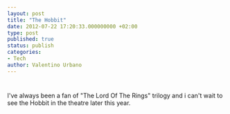 ```yaml
---
layout: post
title: "The Hobbit"
date: 2012-07-22 17:20:33.000000000 +02:00
type: post
published: true
status: publish
categories:
- Tech
author: Valentino Urbano 
---
```


# 

I've always been a fan of "The Lord Of The Rings" trilogy and i can't wait to see the Hobbit in the theatre later this year.